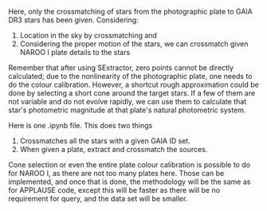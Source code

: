Here, only the crossmatching of stars from the photographic plate to GAIA DR3 stars has been given. Considering:
1. Location in the sky by crossmatching and
2. Considering the proper motion of the stars,
 we can crossmatch given NAROO I plate details to the stars

Remember that after using SExtractor, zero points cannot be directly calculated; due to the nonlinearity of the photographic plate, one needs to do the colour calibration. However, a shortcut rough approximation could be done by selecting a short cone around the target stars. If a few of them are not variable and do not evolve rapidly, we can use them to calculate that star's photometric magnitude at that plate's natural photometric system.

 Here is one .ipynb file. This does two things
 1. Crossmatches all the stars with a given GAIA ID set.
 2. When given a plate, extract and crossmatch the sources.

Cone selection or even the entire plate colour calibration is possible to do for NAROO I, as there are not too many plates here. Those can be implemented, and once that is done, the methodology will be the same as for APPLAUSE code, except this will be faster as there will be no requirement for query, and the data set will be smaller.
